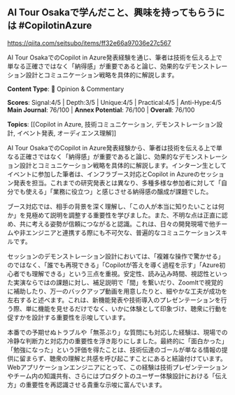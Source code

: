 ## AI Tour Osakaで学んだこと、興味を持ってもらうには #CopilotinAzure

https://qiita.com/seitsubo/items/ff32e66a97036e27c567

AI Tour OsakaでのCopilot in Azure発表経験を通じ、筆者は技術を伝える上で単なる正確さではなく「納得感」が重要であると論じ、効果的なデモンストレーション設計とコミュニケーション戦略を具体的に解説します。

**Content Type**: 💭 Opinion & Commentary

**Scores**: Signal:4/5 | Depth:3/5 | Unique:4/5 | Practical:4/5 | Anti-Hype:4/5
**Main Journal**: 76/100 | **Annex Potential**: 76/100 | **Overall**: 76/100

**Topics**: [[Copilot in Azure, 技術コミュニケーション, デモンストレーション設計, イベント発表, オーディエンス理解]]

AI Tour OsakaでのCopilot in Azure発表経験から、筆者は技術を伝える上で単なる正確さではなく「納得感」が重要であると論じ、効果的なデモンストレーション設計とコミュニケーション戦略を具体的に解説します。インターン生としてイベントに参加した筆者は、インフラブース対応とCopilot in Azureのセッション発表を担当。これまでの研究発表とは異なり、多種多様な参加者に対して「自分でも使える」「業務に役立つ」と感じさせる納得感の醸成が課題でした。

ブース対応では、相手の背景を深く理解し、「この人が本当に知りたいことは何か」を見極めて説明を調整する重要性を学びました。また、不明な点は正直に認め、共に考える姿勢が信頼につながると認識。これは、日々の開発現場で他チームや非エンジニアと連携する際にも不可欠な、普遍的なコミュニケーションスキルです。

セッションのデモンストレーション設計においては、「複雑な操作で驚かせる」のではなく、「誰でも再現できる」「Copilotが答えを導く過程を示す」「Azure初心者でも理解できる」という三点を重視。安定性、読み込み時間、視認性といった実演ならではの課題に対し、補足説明で「間」を繋いだり、ZoomItで視覚的に補助したり、万一のバックアップ動画を用意したりと、細やかな工夫が成功を左右すると述べます。これは、新機能発表や技術導入のプレゼンテーションを行う際、単に機能を見せるだけでなく、いかに体験として印象づけ、聴衆に行動を促すかを設計する重要性を示唆しています。

本番での予期せぬトラブルや「無茶ぶり」な質問にも対応した経験は、現場での冷静な判断力と対応力の重要性を浮き彫りにしました。最終的に「面白かった」「勉強になった」という評価を得たことは、技術伝達のゴールが単なる情報の提供に留まらず、聴衆の理解と共感を呼び起こすことにあると結論付けています。Webアプリケーションエンジニアにとって、この経験は技術プレゼンテーションやチーム内の知識共有、さらにはプロダクトのユーザー体験設計における「伝え方」の重要性を再認識させる貴重な示唆に富んでいます。